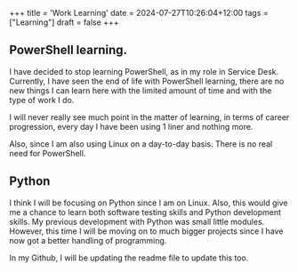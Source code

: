 +++
title = 'Work Learning'
date = 2024-07-27T10:26:04+12:00
tags = ["Learning"]
draft = false
+++

## PowerShell learning.

I have decided to stop learning PowerShell, as in my role in Service Desk.
Currently, I have seen the end of life with PowerShell learning, there are no new things I can learn here with the limited amount of time and with the type of work I do.

I will never really see much point in the matter of learning, in terms of career progression, every day I have been using 1 liner and nothing more.

Also, since I am also using Linux on a day-to-day basis. There is no real need for PowerShell.

## Python
I think I will be focusing on Python since I am on Linux.
Also, this would give me a chance to learn both software testing skills and Python development skills.
My previous development with Python was small little modules. However, this time I will be moving on to much bigger projects since I have now got a better handling of programming.

In my Github, I will be updating the readme file to update this too.
